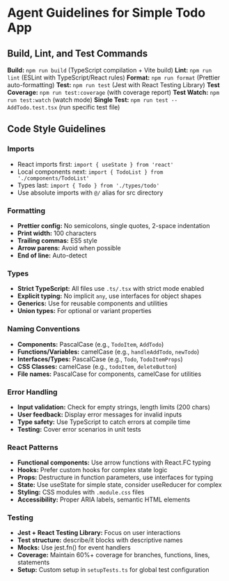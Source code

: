 # Agent Guidelines for Simple Todo App

## Build, Lint, and Test Commands

**Build:** `npm run build` (TypeScript compilation + Vite build)
**Lint:** `npm run lint` (ESLint with TypeScript/React rules)
**Format:** `npm run format` (Prettier auto-formatting)
**Test:** `npm run test` (Jest with React Testing Library)
**Test Coverage:** `npm run test:coverage` (with coverage report)
**Test Watch:** `npm run test:watch` (watch mode)
**Single Test:** `npm run test -- AddTodo.test.tsx` (run specific test file)

## Code Style Guidelines

### Imports

- React imports first: `import { useState } from 'react'`
- Local components next: `import { TodoList } from './components/TodoList'`
- Types last: `import { Todo } from './types/todo'`
- Use absolute imports with `@/` alias for src directory

### Formatting

- **Prettier config:** No semicolons, single quotes, 2-space indentation
- **Print width:** 100 characters
- **Trailing commas:** ES5 style
- **Arrow parens:** Avoid when possible
- **End of line:** Auto-detect

### Types

- **Strict TypeScript:** All files use `.ts/.tsx` with strict mode enabled
- **Explicit typing:** No implicit `any`, use interfaces for object shapes
- **Generics:** Use for reusable components and utilities
- **Union types:** For optional or variant properties

### Naming Conventions

- **Components:** PascalCase (e.g., `TodoItem`, `AddTodo`)
- **Functions/Variables:** camelCase (e.g., `handleAddTodo`, `newTodo`)
- **Interfaces/Types:** PascalCase (e.g., `Todo`, `TodoItemProps`)
- **CSS Classes:** camelCase (e.g., `todoItem`, `deleteButton`)
- **File names:** PascalCase for components, camelCase for utilities

### Error Handling

- **Input validation:** Check for empty strings, length limits (200 chars)
- **User feedback:** Display error messages for invalid inputs
- **Type safety:** Use TypeScript to catch errors at compile time
- **Testing:** Cover error scenarios in unit tests

### React Patterns

- **Functional components:** Use arrow functions with React.FC typing
- **Hooks:** Prefer custom hooks for complex state logic
- **Props:** Destructure in function parameters, use interfaces for typing
- **State:** Use useState for simple state, consider useReducer for complex
- **Styling:** CSS modules with `.module.css` files
- **Accessibility:** Proper ARIA labels, semantic HTML elements

### Testing

- **Jest + React Testing Library:** Focus on user interactions
- **Test structure:** describe/it blocks with descriptive names
- **Mocks:** Use jest.fn() for event handlers
- **Coverage:** Maintain 60%+ coverage for branches, functions, lines, statements
- **Setup:** Custom setup in `setupTests.ts` for global test configuration
